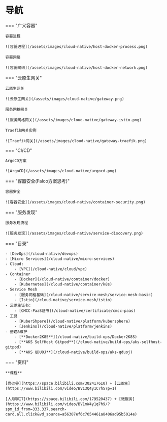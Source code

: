 # 导航

=== "广义容器"

    容器进程

    ![容器进程](/assets/images/cloud-native/host-docker-process.png)

    容器网络

    ![容器网络](/assets/images/cloud-native/host-docker-network.png)

=== "云原生网关"

    云原生网关

    ![云原生网关](/assets/images/cloud-native/gateway.png)

    服务网格网关

    ![服务网格网关](/assets/images/cloud-native/gateway-istio.png)

    Traefik网关实例

    ![Traefik网关](/assets/images/cloud-native/gateway-traefik.png)

=== "CI/CD"

    ArgoCD方案

    ![ArgoCD](/assets/images/cloud-native/argocd.png)

=== "容器安全(Falco方案思考)"

    容器安全

    ![容器安全](/assets/images/cloud-native/container-security.png)

=== "服务发现"

    服务发现流程

    ![服务发现](/assets/images/cloud-native/service-discovery.png)

=== "目录"

    - [DevOps](/cloud-native/devops) 
    - [Micro Services](/cloud-native/micro-services)
    - Cloud:
        - [VPC](/cloud-native/cloud/vpc)  
    - Container
        - [Docker](/cloud-native/container/docker)  
        - [Kubernetes](/cloud-native/container/k8s)  
    - Service Mesh
        - [服务网格基础](/cloud-native/service-mesh/service-mesh-basic)
        - [Istio](/cloud-native/service-mesh/istio)
    - 云原生证书:
        - [CMCC-PaaS证书](/cloud-native/certificate/cmcc-paas)
    - 工具
        - [KuberShpere](/cloud-native/platform/kubersphere)  
        - [Jenkins](/cloud-native/platform/jenkins)  
    - 搭建&维护
        - [**Docker2K8S**](/cloud-native/build-ops/Docker2K8S)
        - [**AKS SelfHost Gitpod**](/cloud-native/build-ops/aks-selfhost-gitpod)  
        - [**AKS QDUOJ**](/cloud-native/build-ops/aks-qduoj)  

=== "资料"

    **课程**

    [尚硅谷](https://space.bilibili.com/302417610) + [云原生](https://www.bilibili.com/video/BV13Q4y1C7hS?p=1)

    [人月聊IT](https://space.bilibili.com/179520437) + [微服务](https://www.bilibili.com/video/BV1mW4y1q7h9/?spm_id_from=333.337.search-card.all.click&vd_source=a56307ef6c7054461a8406ad95b5014e)